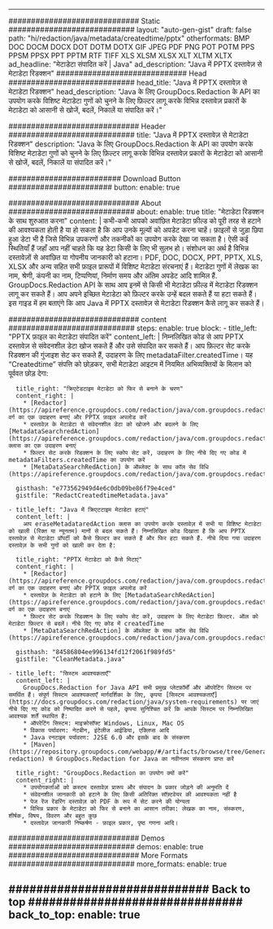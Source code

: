 
---
############################# Static ############################
layout: "auto-gen-gist" 
draft: false
path: "hi/redaction/java/metadata/createdtime/pptx"
otherformats: BMP DOC DOCM DOCX DOT DOTM DOTX GIF JPEG PDF PNG POT POTM PPS PPSM PPSX PPT PPTM RTF TIFF XLS XLSM XLSX XLT XLTM XLTX  
ad_headline: "मेटाडेटा संपादित करें | Java"
ad_description: "Java में PPTX दस्तावेज़ से मेटाडेटा रिडक्शन"
############################# Head ############################
head_title: "Java में PPTX दस्तावेज़ से मेटाडेटा रिडक्शन"
head_description: "Java के लिए GroupDocs.Redaction के API का उपयोग करके विशिष्ट मेटाडेटा गुणों को चुनने के लिए फ़िल्टर लागू करके विभिन्न दस्तावेज़ प्रकारों के मेटाडेटा को आसानी से खोजें, बदलें, निकालें या संपादित करें।"

############################# Header ############################
title: "Java में PPTX दस्तावेज़ से मेटाडेटा रिडक्शन"
description: "Java के लिए GroupDocs.Redaction के API का उपयोग करके विशिष्ट मेटाडेटा गुणों को चुनने के लिए फ़िल्टर लागू करके विभिन्न दस्तावेज़ प्रकारों के मेटाडेटा को आसानी से खोजें, बदलें, निकालें या संपादित करें।"

######################### Download Button #######################
button:
    enable: true

############################# About ############################
about:
    enable: true
    title: "मेटाडेटा रिडक्शन के साथ शुरुआत करना"
    content: |
        कभी-कभी आपको अवांछित मेटाडेटा फ़ील्ड को पूरी तरह से हटाने की आवश्यकता होती है या हो सकता है कि आप उनके मूल्यों को अपडेट करना चाहें। फ़ाइलों से जुड़ा छिपा हुआ डेटा भी है जिसे विभिन्न उपकरणों और तकनीकों का उपयोग करके देखा जा सकता है। ऐसी कई स्थितियाँ हैं जहाँ आप नहीं चाहते कि यह डेटा किसी के लिए भी सुलभ हो। संशोधन का अर्थ है विभिन्न दस्तावेज़ों से अवांछित या गोपनीय जानकारी को हटाना। PDF, DOC, DOCX, PPT, PPTX, XLS, XLSX और अन्य सहित सभी फ़ाइल प्रारूपों में विशिष्ट मेटाडेटा संरचनाएं हैं। मेटाडेटा गुणों में लेखक का नाम, श्रेणी, कंपनी का नाम, टिप्पणियां, निर्माण समय और अंतिम अपडेट आदि शामिल हैं. GroupDocs.Redaction API के साथ आप इनमें से किसी भी मेटाडेटा फ़ील्ड में मेटाडेटा रिडक्शन लागू कर सकते हैं। आप अपने इच्छित मेटाडेटा को फ़िल्टर करके उन्हें बदल सकते हैं या हटा सकते हैं। इस गाइड में हम बताएंगे कि आप Java में PPTX दस्तावेज़ से मेटाडेटा रिडक्शन कैसे लागू कर सकते हैं।

############################# content ############################
steps:
    enable: true
    block:
    - title_left: "PPTX फ़ाइल का मेटाडेटा संपादित करें"
      content_left: |
        निम्नलिखित कोड से आप PPTX दस्तावेज़ से संवेदनशील डेटा खोज सकते हैं और उसे संपादित कर सकते हैं। आप फ़िल्टर सेट करके रिडक्शन की गुंजाइश सेट कर सकते हैं, उदाहरण के लिए metadataFilter.createdTime। यह “Createdtime” संपत्ति को छोड़कर, सभी मेटाडेटा आइटम में नियमित अभिव्यक्तियों के मिलान को पूर्ववत छोड़ देगा: 

      title_right: "क्रिएटेडटाइम मेटाडेटा को फिर से बनाने के चरण"
      content_right: |
        * [Redactor](https://apireference.groupdocs.com/redaction/java/com.groupdocs.redaction/Redactor) वर्ग का एक उदाहरण बनाएं और PPTX फ़ाइल अपलोड करें
        * दस्तावेज़ के मेटाडेटा से संवेदनशील डेटा को खोजने और बदलने के लिए [MetadataSearchredAction](https://apireference.groupdocs.com/redaction/java/com.groupdocs.redaction.redactions/MetadataSearchRedaction) क्लास का एक उदाहरण बनाएं
        * फ़िल्टर सेट करके रिडक्शन के लिए स्कोप सेट करें, उदाहरण के लिए नीचे दिए गए कोड में metadataFilters.createdTime का उपयोग करें
        * [MetaDataSearchRedAction] के ऑब्जेक्ट के साथ कॉल सेव विधि (https://apireference.groupdocs.com/redaction/java/com.groupdocs.redaction.redactions/MetadataSearchRedaction) 

      gisthash: "e773562949d4e6c0db09be86f79e4ced"
      gistfile: "RedactCreatedtimeMetadata.java"
      
    - title_left: "Java में क्रिएटटाइम मेटाडेटा हटाएं"
      content_left: |
        आप eraseMetadataredAction क्लास का उपयोग करके दस्तावेज़ में सभी या विशिष्ट मेटाडेटा को खाली (रिक्त या न्यूनतम) मानों से बदल सकते हैं। निम्नलिखित कोड दिखाता है कि आप PPTX दस्तावेज़ से मेटाडेटा प्रॉपर्टी को कैसे फ़िल्टर कर सकते हैं और फिर हटा सकते हैं. नीचे दिया गया उदाहरण दस्तावेज़ के सभी गुणों को खाली कर देता है: 
        
      title_right: "PPTX मेटाडेटा को कैसे मिटाएं"
      content_right: |
        * [Redactor](https://apireference.groupdocs.com/redaction/java/com.groupdocs.redaction/Redactor) वर्ग का एक उदाहरण बनाएं और PPTX फ़ाइल अपलोड करें
        * दस्तावेज़ के मेटाडेटा को हटाने के लिए [MetadataSearchRedAction](https://apireference.groupdocs.com/redaction/java/com.groupdocs.redaction.redactions/MetadataSearchRedaction) वर्ग का एक उदाहरण बनाएं
        * फ़िल्टर सेट करके रिडक्शन के लिए स्कोप सेट करें, उदाहरण के लिए मेटाडेटा फ़िल्टर. ऑल को मेटाडेटा फ़िल्टर से बदलें। नीचे दिए गए कोड में createdTime
        * [MetaDataSearchRedAction] के ऑब्जेक्ट के साथ कॉल सेव विधि (https://apireference.groupdocs.com/redaction/java/com.groupdocs.redaction.redactions/MetadataSearchRedaction) 
        
      gisthash: "84586804ee996134fd12f2061f989fd5"
      gistfile: "CleanMetadata.java"

    - title_left: "सिस्टम आवश्यकताएँ"
      content_left: |
        GroupDocs.Redaction for Java API सभी प्रमुख प्लेटफ़ॉर्मों और ऑपरेटिंग सिस्टम पर समर्थित हैं। संपूर्ण सिस्टम आवश्यकताएँ मार्गदर्शिका के लिए, कृपया [सिस्टम आवश्यकताएँ](https://docs.groupdocs.com/redaction/java/system-requirements) पर जाएं नीचे दिए गए कोड को निष्पादित करने से पहले, कृपया सुनिश्चित करें कि आपके सिस्टम पर निम्नलिखित आवश्यक शर्तें स्थापित हैं:
        * ऑपरेटिंग सिस्टम: माइक्रोसॉफ्ट Windows, Linux, Mac OS
        * विकास पर्यावरण: नेटबीन, इंटेलीज आईडिया, एक्लिप्स आदि
        * Java रनटाइम पर्यावरण: J2SE 6.0 और इसके बाद के संस्करण
        * [Maven](https://repository.groupdocs.com/webapp/#/artifacts/browse/tree/General/repo/com/groupdocs/groupdocs-redaction) से GroupDocs.Redaction for Java का नवीनतम संस्करण प्राप्त करें
        
      title_right: "GroupDocs.Redaction का उपयोग क्यों करें"
      content_right: |
        * उपयोगकर्ताओं को कस्टम दस्तावेज़ प्रारूप और संपादन के प्रकार जोड़ने की अनुमति दें
        * संवेदनशील जानकारी को हटाने के लिए किसी अतिरिक्त सॉफ़्टवेयर की आवश्यकता नहीं है
        * पेज रेंज रेंडरिंग दस्तावेज़ को PDF के रूप में सेट करने की योग्यता
        * विभिन्न प्रकार के मेटाडेटा को फिर से बनाने का आसान तरीका: लेखक का नाम, संस्करण, शीर्षक, विषय, विवरण और बहुत कुछ
        * दस्तावेज़ जानकारी निष्कर्षण - फ़ाइल प्रकार, पृष्ठ गणना आदि।
        

############################# Demos ############################
demos:
    enable: true
############################# More Formats ############################
more_formats:
    enable: true

############################# Back to top ###############################
back_to_top:
    enable: true
---